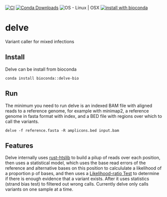 [![CI](https://github.com/berndbohmeier/delve/actions/workflows/ci.yml/badge.svg)](https://github.com/berndbohmeier/delve/actions/workflows/ci.yml)
[![Conda Downloads](https://img.shields.io/conda/dn/bioconda/delve-bio?color=green&link=https%3A%2F%2Fanaconda.org%2Fbioconda%2Fdelve-bio)](https://anaconda.org/bioconda/delve-bio)
![OS - Linux | OSX](https://img.shields.io/badge/OS-Linux_|_OSX-informational)
[![install with bioconda](https://img.shields.io/badge/install%20with-bioconda-brightgreen.svg?style=flat)](http://bioconda.github.io/recipes/delve-bio/README.html)

# delve
Variant caller for mixed infections

## Install
Delve can be install from bioconda

```
conda install bioconda::delve-bio
```

## Run
The minimum you need to run delve is an indexed BAM file with aligned reads to a reference genome, for example with minimap2, a reference genome in fasta format with index, and a BED file with regions over which to call the variants.

```
delve -f reference.fasta -R amplicons.bed input.bam
```

## Features
Delve internally uses [rust-htslib](https://github.com/rust-bio/rust-htslib) to build a pilup of reads over each position, then uses a statistical model, which uses the base read errors of the reference and alternative bases on this position to calcululate a likelihood of a proportion p of bases, and then uses a [Likelihood-ratio Test](https://en.wikipedia.org/wiki/Likelihood-ratio_test) to determine if there is enough evidence that a variant exists.
After it uses statistics (strand bias test) to filtered out wrong calls.
Currently delve only calls variants on one sample at a time.

